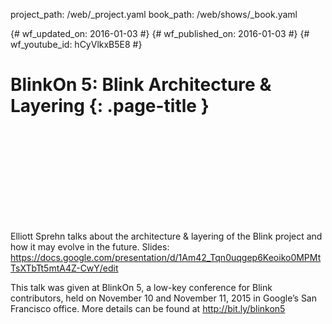 project_path: /web/_project.yaml
book_path: /web/shows/_book.yaml

{# wf_updated_on: 2016-01-03 #}
{# wf_published_on: 2016-01-03 #}
{# wf_youtube_id: hCyVlkxB5E8 #}

# BlinkOn 5: Blink Architecture & Layering {: .page-title }


<div class="video-wrapper">
  <iframe class="devsite-embedded-youtube-video" data-video-id="hCyVlkxB5E8"
          data-autohide="1" data-showinfo="0" frameborder="0" allowfullscreen>
  </iframe>
</div>


Elliott Sprehn talks about the architecture & layering of the Blink project and how it may evolve in the future. 
Slides: https://docs.google.com/presentation/d/1Am42_Tqn0uqgep6Keoiko0MPMtTsXTbTt5mtA4Z-CwY/edit

This talk was given at BlinkOn 5, a low-key conference for Blink contributors, held on November 10 and November 11, 2015 in Google’s San Francisco office. More details can be found at http://bit.ly/blinkon5
